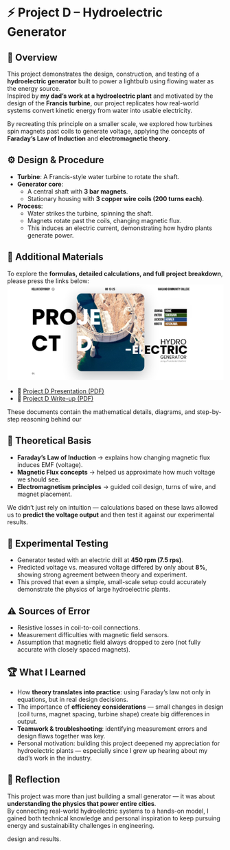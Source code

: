 # ⚡ Project D – Hydroelectric Generator  

## 📌 Overview  
This project demonstrates the design, construction, and testing of a **hydroelectric generator** built to power a lightbulb using flowing water as the energy source.  
Inspired by **my dad’s work at a hydroelectric plant** and motivated by the design of the **Francis turbine**, our project replicates how real-world systems convert kinetic energy from water into usable electricity.  

By recreating this principle on a smaller scale, we explored how turbines spin magnets past coils to generate voltage, applying the concepts of **Faraday’s Law of Induction** and **electromagnetic theory**.  

## ⚙️ Design & Procedure  
- **Turbine**: A Francis-style water turbine to rotate the shaft.  
- **Generator core**:  
  - A central shaft with **3 bar magnets**.  
  - Stationary housing with **3 copper wire coils (200 turns each)**.  
- **Process**:  
  - Water strikes the turbine, spinning the shaft.  
  - Magnets rotate past the coils, changing magnetic flux.  
  - This induces an electric current, demonstrating how hydro plants generate power.  

## 📂 Additional Materials  
To explore the **formulas, detailed calculations, and full project breakdown**, please  press the links below: 
![Presentation](./assets/1.png)
- 🎥 [Project D Presentation (PDF)](./Project%20D%20%20presentation.pdf) 
- 📄 [Project D Write-up (PDF)](./Project%20D%20write%20up.pdf)  
 

These documents contain the mathematical details, diagrams, and step-by-step reasoning behind our 

## 📐 Theoretical Basis  
- **Faraday’s Law of Induction** → explains how changing magnetic flux induces EMF (voltage).  
- **Magnetic Flux concepts** → helped us approximate how much voltage we should see.  
- **Electromagnetism principles** → guided coil design, turns of wire, and magnet placement.  

We didn’t just rely on intuition — calculations based on these laws allowed us to **predict the voltage output** and then test it against our experimental results.  


## 🔬 Experimental Testing  
- Generator tested with an electric drill at **450 rpm (7.5 rps)**.  
- Predicted voltage vs. measured voltage differed by only about **8%**, showing strong agreement between theory and experiment.  
- This proved that even a simple, small-scale setup could accurately demonstrate the physics of large hydroelectric plants.  


## ⚠️ Sources of Error  
- Resistive losses in coil-to-coil connections.  
- Measurement difficulties with magnetic field sensors.  
- Assumption that magnetic field always dropped to zero (not fully accurate with closely spaced magnets).  


## 🏆 What I Learned  
- How **theory translates into practice**: using Faraday’s law not only in equations, but in real design decisions.  
- The importance of **efficiency considerations** — small changes in design (coil turns, magnet spacing, turbine shape) create big differences in output.  
- **Teamwork & troubleshooting**: identifying measurement errors and design flaws together was key.  
- Personal motivation: building this project deepened my appreciation for hydroelectric plants — especially since I grew up hearing about my dad’s work in the industry.  


## 🚀 Reflection  
This project was more than just building a small generator — it was about **understanding the physics that power entire cities**.  
By connecting real-world hydroelectric systems to a hands-on model, I gained both technical knowledge and personal inspiration to keep pursuing energy and sustainability challenges in engineering.  


design and results.  

